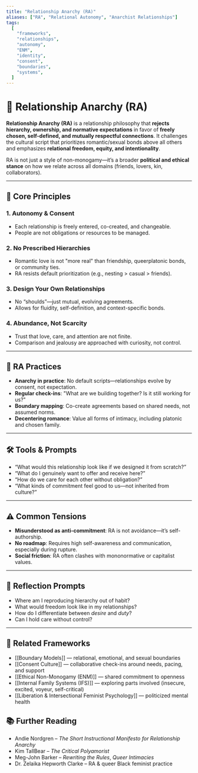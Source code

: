 ```yaml
---
title: "Relationship Anarchy (RA)"
aliases: ["RA", "Relational Autonomy", "Anarchist Relationships"]
tags:
  [
    "frameworks",
    "relationships",
    "autonomy",
    "ENM",
    "identity",
    "consent",
    "boundaries",
    "systems",
  ]
---
```


<!-- @format -->

# 🖤 Relationship Anarchy (RA)

**Relationship Anarchy (RA)** is a relationship philosophy that **rejects hierarchy, ownership, and normative expectations** in favor of **freely chosen, self-defined, and mutually respectful connections**. It challenges the cultural script that prioritizes romantic/sexual bonds above all others and emphasizes **relational freedom, equity, and intentionality**.

RA is not just a style of non-monogamy—it’s a broader **political and ethical stance** on how we relate across all domains (friends, lovers, kin, collaborators).

---

## 🧠 Core Principles

### 1. **Autonomy & Consent**

- Each relationship is freely entered, co-created, and changeable.
- People are not obligations or resources to be managed.

### 2. **No Prescribed Hierarchies**

- Romantic love is not "more real" than friendship, queerplatonic bonds, or community ties.
- RA resists default prioritization (e.g., nesting > casual > friends).

### 3. **Design Your Own Relationships**

- No “shoulds”—just mutual, evolving agreements.
- Allows for fluidity, self-definition, and context-specific bonds.

### 4. **Abundance, Not Scarcity**

- Trust that love, care, and attention are not finite.
- Comparison and jealousy are approached with curiosity, not control.

---

## 🔄 RA Practices

- **Anarchy in practice**: No default scripts—relationships evolve by consent, not expectation.
- **Regular check-ins**: "What are we building together? Is it still working for us?"
- **Boundary mapping**: Co-create agreements based on shared needs, not assumed norms.
- **Decentering romance**: Value all forms of intimacy, including platonic and chosen family.

---

## 🛠 Tools & Prompts

- “What would this relationship look like if we designed it from scratch?”
- “What do I genuinely want to offer and receive here?”
- “How do we care for each other without obligation?”
- “What kinds of commitment feel good to us—not inherited from culture?”

---

## ⚠️ Common Tensions

- **Misunderstood as anti-commitment**: RA is not avoidance—it’s self-authorship.
- **No roadmap**: Requires high self-awareness and communication, especially during rupture.
- **Social friction**: RA often clashes with mononormative or capitalist values.

---

## 💬 Reflection Prompts

- Where am I reproducing hierarchy out of habit?
- What would freedom look like in my relationships?
- How do I differentiate between _desire_ and _duty_?
- Can I hold care without control?

---

## 🔗 Related Frameworks

- [[Boundary Models]] — relational, emotional, and sexual boundaries
- [[Consent Culture]] — collaborative check-ins around needs, pacing, and support
- [[Ethical Non-Monogamy (ENM)]] — shared commitment to openness
- [[Internal Family Systems (IFS)]] — exploring parts involved (insecure, excited, voyeur, self-critical)
- [[Liberation & Intersectional Feminist Psychology]] — politicized mental health

## 📚 Further Reading

- Andie Nordgren – _The Short Instructional Manifesto for Relationship Anarchy_
- Kim TallBear – _The Critical Polyamorist_
- Meg-John Barker – _Rewriting the Rules_, _Queer Intimacies_
- Dr. Zelaika Hepworth Clarke – RA & queer Black feminist practice
